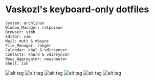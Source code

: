 Vaskozl's keyboard-only dotfiles
========
```
System: archlinux
Window_Manager: ratpoison
Browser: vimb
Editor: vim
Mail: mutt & mbsync
File_Manager: ranger 
Calendar: khal & vdirsyncer
Contacts: khard & vdirsyncer
News_Aggregator: newsbeuter
Shell: zsh
```
![alt tag](https://skozl.com/scrot0.png)
![alt tag](https://skozl.com/scrot1.png)
![alt tag](https://skozl.com/scrot2.png)
![alt tag](https://skozl.com/scrot3.png)
![alt tag](https://skozl.com/scrot4.png)
![alt tag](https://skozl.com/scrot5.png)
